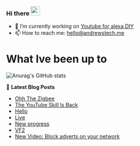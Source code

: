 ### Hi there <a href="https://www.gautamkrishnar.com/"><img src="https://media.giphy.com/media/hvRJCLFzcasrR4ia7z/giphy.gif" width="25px"></a>

<!--
**andrewstech/andrewstech** is a ✨ _special_ ✨ repository because its `README.md` (this file) appears on your GitHub profile.

Here are some ideas to get you started:

-->

- 🔭 I’m currently working on [Youtube for alexa DIY](https://github.com/unofficial-skills/DIY-youtube-for-alexa)
- 📫 How to reach me: hello@andrewstech.me

# What Ive been up to

![Anurag's GitHub stats](https://github-readme-stats.vercel.app/api?username=andrewstech&show_icons=true)

📕 **Latest Blog Posts**
<!-- BLOG-POST-LIST:START -->
- [Ohh The Zigbee](https://andrewstech.me/ohh-the-zigbee/)
- [The YouTube Skill Is Back](https://andrewstech.me/the-youtube-skill-is-back/)
- [Hello](https://youtube.diy.andrewstech.me/blog/Hello)
- [Live](https://youtube.diy.andrewstech.me/blog/Live)
- [New progress](https://youtube.diy.andrewstech.me/blog/progress)
- [VF2](https://youtube.diy.andrewstech.me/blog/vf2)
- [New Video: Block adverts on your network](https://andrewstech.me/new-video-block-adverts-on-your-network/)
<!-- BLOG-POST-LIST:END -->

